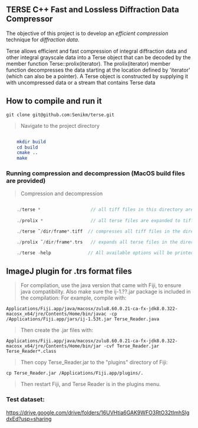 ##  TERSE C++ Fast and Lossless Diffraction Data Compressor


The objective of this project is to develop an *efficient compression* technique for *diffraction data*.

Terse<T> allows efficient and fast compression of integral diffraction data and other integral grayscale
data into a Terse object that can be decoded by the member function Terse<T>::prolix(iterator). The
prolix(iterator) member function decompresses the data starting at the location defined by 'iterator'
(which can also be a pointer). A Terse object is constructed by supplying it with uncompressed data or a
stream that contains Terse data

## How to compile and run it

    git clone git@github.com:Senikm/terse.git 
> Navigate to the project directory
```cmake

    mkdir build
    cd build
    cmake ..
    make 
```


### Running compression and decompression (MacOS build files are provided)

> Compression and decompression
``` c++

    ./terse *                   // all tiff files in this directory are compressed to terse files 
    
    ./prolix *                  // all terse files are expanded to tiff files

    ./terse ˜/dir/frame*.tiff  // compresses all tiff files in the directory ~/dir that start with frame\n"

    ./prolix ˜/dir/frame*.trs   // expands all terse files in the directory ~/dir that start with frame\n"

    ./terse -help              // All available options will be printed
```


## ImageJ plugin for .trs format files

> For compilation, use the java version that came with Fiji, to ensure java compatibility. Also make sure the ij-1.??.jar package is included in the compilation:
> For example, compile with:


    Applications/Fiji.app/java/macosx/zulu8.60.0.21-ca-fx-jdk8.0.322-macosx_x64/jre/Contents/Home/bin/javac -cp /Applications/Fiji.app/jars/ij-1.53t.jar Terse_Reader.java

> Then create the .jar files with:

    Applications/Fiji.app/java/macosx/zulu8.60.0.21-ca-fx-jdk8.0.322-macosx_x64/jre/Contents/Home/bin/jar -cvf Terse_Reader.jar Terse_Reader*.class

> Then copy Terse_Reader.jar to the "plugins" directory of Fiji:

    cp Terse_Reader.jar /Applications/Fiji.app/plugins/.

> Then restart Fiji, and Terse Reader is in the plugins menu.
    

### Test dataset:

https://drive.google.com/drive/folders/16UVHtia6GAK9WFO3RtO32tImhSlgdxEd?usp=sharing
